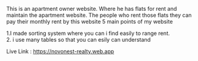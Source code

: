 This is an apartment owner website. Where he has flats for rent and maintain the apartment website. The people who rent those flats they can pay their monthly rent by this website
5 main points of my website

1.I made sorting system where you can i find easily to range rent. <br>
2. i use many tables so that you can esily can understand

Live Link : https://novonest-realty.web.app

